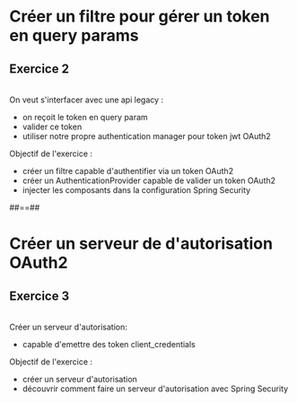 <!-- .slide: class="exercice" -->
# Créer un filtre pour gérer un token en query params
## Exercice 2
<br>
On veut s'interfacer avec une api legacy :
<ul>
<li> on reçoit le token en query param</li>
<li> valider ce token</li>
<li> utiliser notre propre authentication manager pour token jwt OAuth2</li>
</ul>
Objectif de l'exercice :
<ul>
<li>créer un filtre capable d'authentifier via un token OAuth2</li>
<li>créer un AuthenticationProvider capable de valider un token OAuth2</li>
<li>injecter les composants dans la configuration Spring Security</li>
</ul>

##==##

<!-- .slide: class="exercice" -->
# Créer un serveur de d'autorisation OAuth2
## Exercice 3
<br>
Créer un serveur d'autorisation:
<ul>
<li> capable d'emettre des token client_credentials</li>
</ul>

Objectif de l'exercice :
<ul>
<li>créer un serveur d'autorisation</li>
<li>découvrir comment faire un serveur d'autorisation avec Spring Security</li>
</ul>


